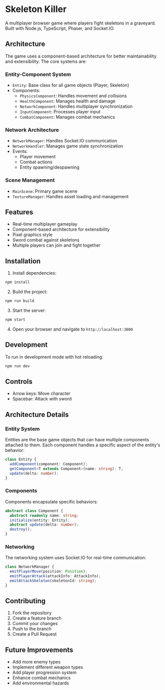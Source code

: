# Skeleton Killer

A multiplayer browser game where players fight skeletons in a graveyard. Built with Node.js, TypeScript, Phaser, and Socket.IO.

## Architecture

The game uses a component-based architecture for better maintainability and extensibility. The core systems are:

### Entity-Component System

- `Entity`: Base class for all game objects (Player, Skeleton)
- Components:
  - `PhysicsComponent`: Handles movement and collisions
  - `HealthComponent`: Manages health and damage
  - `NetworkComponent`: Handles multiplayer synchronization
  - `InputComponent`: Processes player input
  - `CombatComponent`: Manages combat mechanics

### Network Architecture

- `NetworkManager`: Handles Socket.IO communication
- `NetworkHandler`: Manages game state synchronization
- Events:
  - Player movement
  - Combat actions
  - Entity spawning/despawning

### Scene Management

- `MainScene`: Primary game scene
- `TextureManager`: Handles asset loading and management

## Features

- Real-time multiplayer gameplay
- Component-based architecture for extensibility
- Pixel graphics style
- Sword combat against skeletons
- Multiple players can join and fight together

## Installation

1. Install dependencies:

```bash
npm install
```

2. Build the project:

```bash
npm run build
```

3. Start the server:

```bash
npm start
```

4. Open your browser and navigate to `http://localhost:3000`

## Development

To run in development mode with hot reloading:

```bash
npm run dev
```

## Controls

- Arrow keys: Move character
- Spacebar: Attack with sword

## Architecture Details

### Entity System

Entities are the base game objects that can have multiple components attached to them. Each component handles a specific aspect of the entity's behavior:

```typescript
class Entity {
  addComponent(component: Component);
  getComponent<T extends Component>(name: string): T;
  update(delta: number);
}
```

### Components

Components encapsulate specific behaviors:

```typescript
abstract class Component {
  abstract readonly name: string;
  initialize(entity: Entity);
  abstract update(delta: number);
  destroy();
}
```

### Networking

The networking system uses Socket.IO for real-time communication:

```typescript
class NetworkManager {
  emitPlayerMove(position: Position);
  emitPlayerAttack(attackInfo: AttackInfo);
  emitAttackSkeleton(skeletonId: string);
}
```

## Contributing

1. Fork the repository
2. Create a feature branch
3. Commit your changes
4. Push to the branch
5. Create a Pull Request

## Future Improvements

- Add more enemy types
- Implement different weapon types
- Add player progression system
- Enhance combat mechanics
- Add environmental hazards
